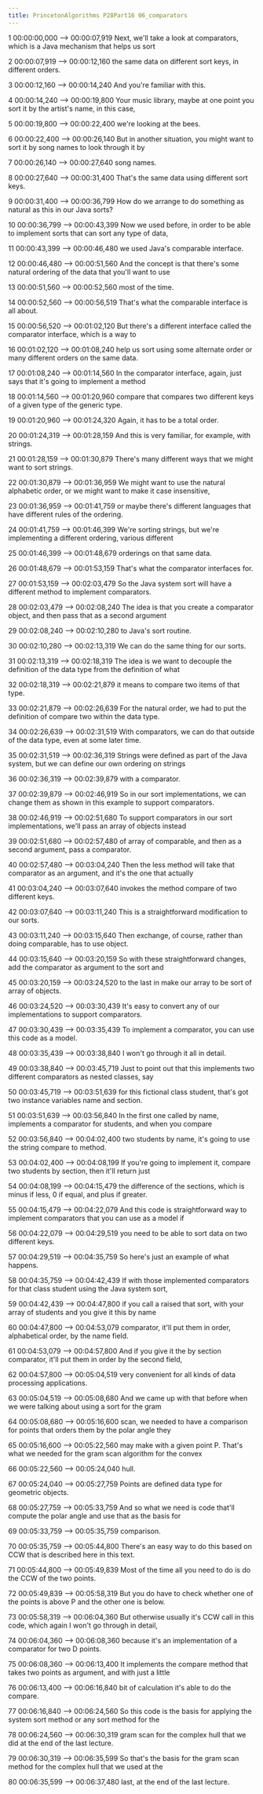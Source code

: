 ```yaml
---
title: PrincetonAlgorithms P28Part16 06_comparators
---
```


1
00:00:00,000 --> 00:00:07,919
Next, we'll take a look at comparators, which is a Java mechanism that helps us sort

2
00:00:07,919 --> 00:00:12,160
the same data on different sort keys, in different orders.

3
00:00:12,160 --> 00:00:14,240
And you're familiar with this.

4
00:00:14,240 --> 00:00:19,800
Your music library, maybe at one point you sort it by the artist's name, in this case,

5
00:00:19,800 --> 00:00:22,400
we're looking at the bees.

6
00:00:22,400 --> 00:00:26,140
But in another situation, you might want to sort it by song names to look through it by

7
00:00:26,140 --> 00:00:27,640
song names.

8
00:00:27,640 --> 00:00:31,400
That's the same data using different sort keys.

9
00:00:31,400 --> 00:00:36,799
How do we arrange to do something as natural as this in our Java sorts?

10
00:00:36,799 --> 00:00:43,399
Now we used before, in order to be able to implement sorts that can sort any type of data,

11
00:00:43,399 --> 00:00:46,480
we used Java's comparable interface.

12
00:00:46,480 --> 00:00:51,560
And the concept is that there's some natural ordering of the data that you'll want to use

13
00:00:51,560 --> 00:00:52,560
most of the time.

14
00:00:52,560 --> 00:00:56,519
That's what the comparable interface is all about.

15
00:00:56,520 --> 00:01:02,120
But there's a different interface called the comparator interface, which is a way to

16
00:01:02,120 --> 00:01:08,240
help us sort using some alternate order or many different orders on the same data.

17
00:01:08,240 --> 00:01:14,560
In the comparator interface, again, just says that it's going to implement a method

18
00:01:14,560 --> 00:01:20,960
compare that compares two different keys of a given type of the generic type.

19
00:01:20,960 --> 00:01:24,320
Again, it has to be a total order.

20
00:01:24,319 --> 00:01:28,159
And this is very familiar, for example, with strings.

21
00:01:28,159 --> 00:01:30,879
There's many different ways that we might want to sort strings.

22
00:01:30,879 --> 00:01:36,959
We might want to use the natural alphabetic order, or we might want to make it case insensitive,

23
00:01:36,959 --> 00:01:41,759
or maybe there's different languages that have different rules of the ordering.

24
00:01:41,759 --> 00:01:46,399
We're sorting strings, but we're implementing a different ordering, various different

25
00:01:46,399 --> 00:01:48,679
orderings on that same data.

26
00:01:48,679 --> 00:01:53,159
That's what the comparator interfaces for.

27
00:01:53,159 --> 00:02:03,479
So the Java system sort will have a different method to implement comparators.

28
00:02:03,479 --> 00:02:08,240
The idea is that you create a comparator object, and then pass that as a second argument

29
00:02:08,240 --> 00:02:10,280
to Java's sort routine.

30
00:02:10,280 --> 00:02:13,319
We can do the same thing for our sorts.

31
00:02:13,319 --> 00:02:18,319
The idea is we want to decouple the definition of the data type from the definition of what

32
00:02:18,319 --> 00:02:21,879
it means to compare two items of that type.

33
00:02:21,879 --> 00:02:26,639
For the natural order, we had to put the definition of compare two within the data type.

34
00:02:26,639 --> 00:02:31,519
With comparators, we can do that outside of the data type, even at some later time.

35
00:02:31,519 --> 00:02:36,319
Strings were defined as part of the Java system, but we can define our own ordering on strings

36
00:02:36,319 --> 00:02:39,879
with a comparator.

37
00:02:39,879 --> 00:02:46,919
So in our sort implementations, we can change them as shown in this example to support comparators.

38
00:02:46,919 --> 00:02:51,680
To support comparators in our sort implementations, we'll pass an array of objects instead

39
00:02:51,680 --> 00:02:57,480
of array of comparable, and then as a second argument, pass a comparator.

40
00:02:57,480 --> 00:03:04,240
Then the less method will take that comparator as an argument, and it's the one that actually

41
00:03:04,240 --> 00:03:07,640
invokes the method compare of two different keys.

42
00:03:07,640 --> 00:03:11,240
This is a straightforward modification to our sorts.

43
00:03:11,240 --> 00:03:15,640
Then exchange, of course, rather than doing comparable, has to use object.

44
00:03:15,640 --> 00:03:20,159
So with these straightforward changes, add the comparator as argument to the sort and

45
00:03:20,159 --> 00:03:24,520
to the last in make our array to be sort of array of objects.

46
00:03:24,520 --> 00:03:30,439
It's easy to convert any of our implementations to support comparators.

47
00:03:30,439 --> 00:03:35,439
To implement a comparator, you can use this code as a model.

48
00:03:35,439 --> 00:03:38,840
I won't go through it all in detail.

49
00:03:38,840 --> 00:03:45,719
Just to point out that this implements two different comparators as nested classes, say

50
00:03:45,719 --> 00:03:51,639
for this fictional class student, that's got two instance variables name and section.

51
00:03:51,639 --> 00:03:56,840
In the first one called by name, implements a comparator for students, and when you compare

52
00:03:56,840 --> 00:04:02,400
two students by name, it's going to use the string compare to method.

53
00:04:02,400 --> 00:04:08,199
If you're going to implement it, compare two students by section, then it'll return just

54
00:04:08,199 --> 00:04:15,479
the difference of the sections, which is minus if less, 0 if equal, and plus if greater.

55
00:04:15,479 --> 00:04:22,079
And this code is straightforward way to implement comparators that you can use as a model if

56
00:04:22,079 --> 00:04:29,519
you need to be able to sort data on two different keys.

57
00:04:29,519 --> 00:04:35,759
So here's just an example of what happens.

58
00:04:35,759 --> 00:04:42,439
If with those implemented comparators for that class student using the Java system sort,

59
00:04:42,439 --> 00:04:47,800
if you call a raised that sort, with your array of students and you give it this by name

60
00:04:47,800 --> 00:04:53,079
comparator, it'll put them in order, alphabetical order, by the name field.

61
00:04:53,079 --> 00:04:57,800
And if you give it the by section comparator, it'll put them in order by the second field,

62
00:04:57,800 --> 00:05:04,519
very convenient for all kinds of data processing applications.

63
00:05:04,519 --> 00:05:08,680
And we came up with that before when we were talking about using a sort for the gram

64
00:05:08,680 --> 00:05:16,600
scan, we needed to have a comparison for points that orders them by the polar angle they

65
00:05:16,600 --> 00:05:22,560
may make with a given point P. That's what we needed for the gram scan algorithm for the convex

66
00:05:22,560 --> 00:05:24,040
hull.

67
00:05:24,040 --> 00:05:27,759
Points are defined data type for geometric objects.

68
00:05:27,759 --> 00:05:33,759
And so what we need is code that'll compute the polar angle and use that as the basis for

69
00:05:33,759 --> 00:05:35,759
comparison.

70
00:05:35,759 --> 00:05:44,800
There's an easy way to do this based on CCW that is described here in this text.

71
00:05:44,800 --> 00:05:49,839
Most of the time all you need to do is do the CCW of the two points.

72
00:05:49,839 --> 00:05:58,319
But you do have to check whether one of the points is above P and the other one is below.

73
00:05:58,319 --> 00:06:04,360
But otherwise usually it's CCW call in this code, which again I won't go through in detail,

74
00:06:04,360 --> 00:06:08,360
because it's an implementation of a comparator for two D points.

75
00:06:08,360 --> 00:06:13,400
It implements the compare method that takes two points as argument, and with just a little

76
00:06:13,400 --> 00:06:16,840
bit of calculation it's able to do the compare.

77
00:06:16,840 --> 00:06:24,560
So this code is the basis for applying the system sort method or any sort method for the

78
00:06:24,560 --> 00:06:30,319
gram scan for the complex hull that we did at the end of the last lecture.

79
00:06:30,319 --> 00:06:35,599
So that's the basis for the gram scan method for the complex hull that we used at the

80
00:06:35,599 --> 00:06:37,480
last, at the end of the last lecture.

